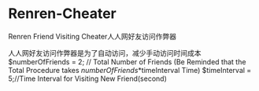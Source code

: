 Renren-Cheater
==============

Renren Friend Visiting Cheater人人网好友访问作弊器

人人网好友访问作弊器是为了自动访问，减少手动访问时间成本
$numberOfFriends = 2; // Total Number of Friends (Be Reminded that the Total Procedure takes $numberOfFriends*$timeInterval Time)
   $timeInterval = 5;//Time Interval for Visiting New Friend(second)
